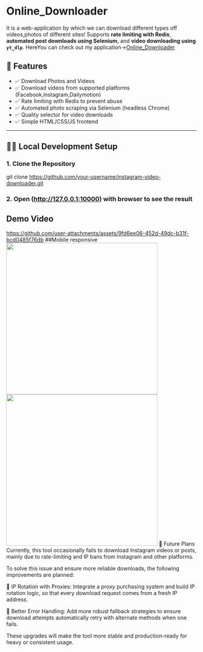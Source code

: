 # Online_Downloader
It is a web-application by which we can download different types off videos,photos of different sites!
Supports **rate limiting with Redis**, **automated post downloads using Selenium**, and **video downloading using `yt_dlp`**.
HereYou can check out my application->[Online_Downloader](https://online-downloader-i7xi.onrender.com/)

## 🚀 Features

- ✅ Download  Photos and Videos
- ✅ Download videos from supported platforms (Facebook,instagram,Dailymotion)
- ✅ Rate limiting with Redis to prevent abuse
- ✅ Automated photo scraping via Selenium (headless Chrome)
- ✅ Quality selector for video downloads
- ✅ Simple HTML/CSS/JS frontend

---

## 🧑‍💻 Local Development Setup

### 1. Clone the Repository

git clone https://github.com/your-username/instagram-video-downloader.git

### 2. Open (http://127.0.0.1:10000) with browser to see the result
 ## Demo Video

https://github.com/user-attachments/assets/9fd6ee06-452d-49dc-b31f-bcd0485f76db
##Mobile responsive
<img src="https://github.com/user-attachments/assets/0458267b-c1c9-4980-81bc-e984beef763e" width="400"/>
<img src="https://github.com/user-attachments/assets/a9f9ae9b-8859-495f-bc74-7d518e30040b" width="400"/>
🧭 Future Plans
Currently, this tool occasionally fails to download Instagram videos or posts, mainly due to rate-limiting and IP bans from Instagram and other platforms.

To solve this issue and ensure more reliable downloads, the following improvements are planned:

🔁 IP Rotation with Proxies:
Integrate a proxy purchasing system and build IP rotation logic, so that every download request comes from a fresh IP address.

🔐 Better Error Handling:
Add more robust fallback strategies to ensure download attempts automatically retry with alternate methods when one fails.

These upgrades will make the tool more stable and production-ready for heavy or consistent usage.
